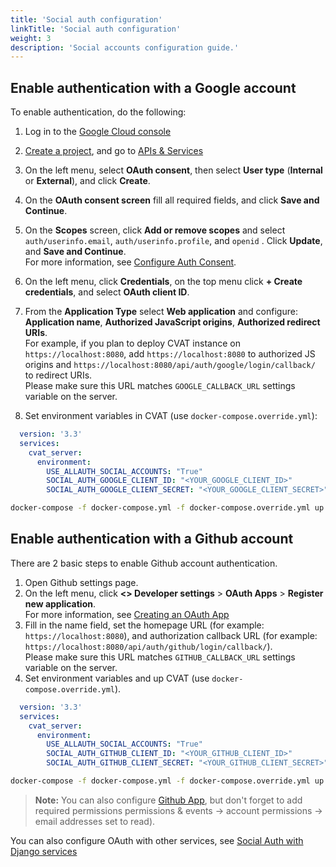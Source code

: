 ```yaml
---
title: 'Social auth configuration'
linkTitle: 'Social auth configuration'
weight: 3
description: 'Social accounts configuration guide.'
---
```


## Enable authentication with a Google account

To enable authentication, do the following:


1. Log in to the [Google Cloud console](https://console.cloud.google.com/)
2. [Create a project](https://cloud.google.com/resource-manager/docs/creating-managing-projects),
  and go to [APIs & Services](https://console.cloud.google.com/apis/)
3. On the left menu, select **OAuth consent**, then select
  **User type** (**Internal** or **External**), and click **Create**.
4. On the **OAuth consent screen** fill all required fields, and click **Save and Continue**.
5. On the **Scopes** screen, click **Add or remove scopes** and
  select `auth/userinfo.email`, `auth/userinfo.profile`, and `openid` .
  Click **Update**, and **Save and Continue**.
  <br>For more information, see [Configure Auth Consent](https://developers.google.com/workspace/guides/configure-oauth-consent).
6. On the left menu, click **Credentials**, on the top
  menu click **+ Create credentials**, and select **OAuth client ID**.
7. From the **Application Type** select **Web application** and
  configure: **Application name**, **Authorized JavaScript origins**, **Authorized redirect URIs**.
  <br> For example, if you plan to deploy CVAT instance on `https://localhost:8080`, add `https://localhost:8080`
  to authorized JS origins and `https://localhost:8080/api/auth/google/login/callback/` to redirect URIs.
  <br>Please make sure  this URL matches `GOOGLE_CALLBACK_URL` settings variable on the server.

2. Set environment variables in CVAT (use `docker-compose.override.yml`):

  ```yaml
    version: '3.3'
    services:
      cvat_server:
        environment:
          USE_ALLAUTH_SOCIAL_ACCOUNTS: "True"
          SOCIAL_AUTH_GOOGLE_CLIENT_ID: "<YOUR_GOOGLE_CLIENT_ID>"
          SOCIAL_AUTH_GOOGLE_CLIENT_SECRET: "<YOUR_GOOGLE_CLIENT_SECRET>"
  ```

  ```bash
  docker-compose -f docker-compose.yml -f docker-compose.override.yml up -d
  ```


## Enable authentication with a Github account

There are 2 basic steps to enable Github account authentication.

1. Open Github settings page.
2. On the left menu, click  **<> Developer settings** > **OAuth Apps** > **Register new application**.
   <br>For more information, see [Creating an OAuth App](https://docs.github.com/en/developers/apps/building-oauth-apps/creating-an-oauth-app)
3. Fill in the name field, set the homepage URL (for example:  `https://localhost:8080`),
   and authorization callback URL (for example: `https://localhost:8080/api/auth/github/login/callback/`).
   <br>Please make sure this URL matches `GITHUB_CALLBACK_URL` settings variable on the server.
4. Set environment variables and up CVAT (use `docker-compose.override.yml`).

  ```yaml
    version: '3.3'
    services:
      cvat_server:
        environment:
          USE_ALLAUTH_SOCIAL_ACCOUNTS: "True"
          SOCIAL_AUTH_GITHUB_CLIENT_ID: "<YOUR_GITHUB_CLIENT_ID>"
          SOCIAL_AUTH_GITHUB_CLIENT_SECRET: "<YOUR_GITHUB_CLIENT_SECRET>"
  ```

  ```bash
  docker-compose -f docker-compose.yml -f docker-compose.override.yml up -d
  ```

  > **Note:** You can also configure [Github App](https://docs.github.com/en/developers/apps/building-github-apps/creating-a-github-app),
  but don't forget to add required permissions
  permissions & events -> account permissions -> email addresses set to read).

You can also configure OAuth with other services,
see [Social Auth with Django services](https://django-allauth.readthedocs.io/en/latest/providers.html)